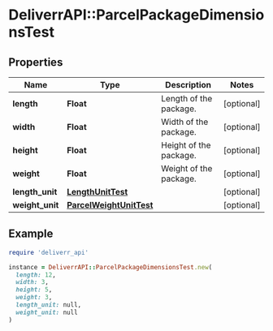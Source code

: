 # DeliverrAPI::ParcelPackageDimensionsTest

## Properties

| Name | Type | Description | Notes |
| ---- | ---- | ----------- | ----- |
| **length** | **Float** | Length of the package. | [optional] |
| **width** | **Float** | Width of the package. | [optional] |
| **height** | **Float** | Height of the package. | [optional] |
| **weight** | **Float** | Weight of the package. | [optional] |
| **length_unit** | [**LengthUnitTest**](LengthUnitTest.md) |  | [optional] |
| **weight_unit** | [**ParcelWeightUnitTest**](ParcelWeightUnitTest.md) |  | [optional] |

## Example

```ruby
require 'deliverr_api'

instance = DeliverrAPI::ParcelPackageDimensionsTest.new(
  length: 12,
  width: 3,
  height: 5,
  weight: 3,
  length_unit: null,
  weight_unit: null
)
```

